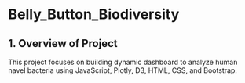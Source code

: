 # Belly_Button_Biodiversity
## 1. Overview of Project
This project focuses on building dynamic dashboard to analyze human navel bacteria using JavaScript, Plotly, D3, HTML, CSS, and Bootstrap.
<p align="center">
  <img src="">
</p>
